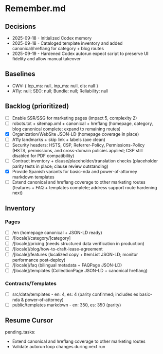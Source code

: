 # Remember.md
## Decisions
- 2025-09-18 - Initialized Codex memory
- 2025-09-18 - Cataloged template inventory and added canonical/hreflang for category + blog routes
- 2025-09-19 - Hardened Codex autorun expect script to preserve UI fidelity and allow manual takeover
## Baselines
- CWV: { lcp_ms: null, inp_ms: null, cls: null }
- A11y: null; SEO: null; Bundle: null; Reliability: null
## Backlog (prioritized)
- [ ] Enable SSR/SSG for marketing pages (impact 5, complexity 2)
- [ ] robots.txt + sitemap.xml + canonical + hreflang (homepage, category, blog canonical complete; expand to remaining routes)
- [x] Organization/WebSite JSON-LD (homepage coverage in place)
- [ ] A11y landmarks + skip link + labels (axe clean)
- [ ] Security headers: HSTS, CSP, Referrer-Policy, Permissions-Policy (HSTS, permissions, and cross-domain policies applied; CSP still disabled for PDF compatibility)
- [ ] Contract inventory + clause/placeholder/translation checks (placeholder parity tests in place; clause review outstanding)
- [x] Provide Spanish variants for basic-nda and power-of-attorney markdown templates
- [ ] Extend canonical and hreflang coverage to other marketing routes (features + FAQ + templates complete; address support route hardening next)
## Inventory
### Pages
- [ ] /en (homepage canonical + JSON-LD ready)
- [ ] /[locale]/category/[category]
- [ ] /[locale]/pricing (needs structured data verification in production)
- [ ] /[locale]/blog/how-to-draft-lease-agreement
- [ ] /[locale]/features (localized copy + ItemList JSON-LD; monitor performance post-deploy)
- [ ] /[locale]/faq (bilingual metadata + FAQPage JSON-LD)
- [ ] /[locale]/templates (CollectionPage JSON-LD + canonical hreflang)
### Contracts/Templates
- [ ] src/data/templates - en: 4, es: 4 (parity confirmed; includes es basic-nda & power-of-attorney)
- [ ] public/templates markdown - en: 350, es: 350 (parity)
## Resume Cursor
pending_tasks:
  - Extend canonical and hreflang coverage to other marketing routes
  - Validate autorun loop changes during next run
